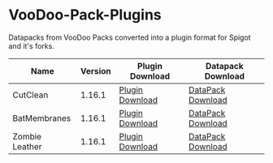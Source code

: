 # VooDoo-Pack-Plugins
Datapacks from VooDoo Packs converted into a plugin format for Spigot and it's forks.

Name | Version | Plugin Download | Datapack Download
------------ | ------------- | ------------- | -------------
CutClean | 1.16.1 | [Plugin Download](https://github.com/LoJoSho/VooDoo-Pack-Plugins/blob/master/CutClean/CutClean-1.0.jar?raw=true) | [DataPack Download](http://mc.voodoobeard.com/#cutclean)
BatMembranes | 1.16.1 | [Plugin Download](https://github.com/LoJoSho/VooDoo-Pack-Plugins/blob/master/batmembranes/BatMembranes-1.0.jar?raw=true) | [DataPack Download](http://mc.voodoobeard.com/#bat_membranes)
Zombie Leather | 1.16.1 | [Plugin Download](https://github.com/LoJoSho/VooDoo-Pack-Plugins/blob/master/Zombie%20Leather/ZombieLeather-1.0.jar?raw=true) | [DataPack Download](http://mc.voodoobeard.com/#zombie_leather)
